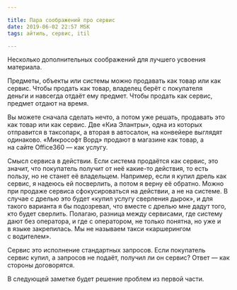 ```yaml
---

title: Пара соображений про сервис
date: 2019-06-02 22:57 MSK
tags: айтиль, сервис, itil

---
```


Несколько дополнительных соображений для лучшего усвоения материала.

Предметы, объекты или системы можно продавать как товар или как сервис. Чтобы продать как товар, владелец берёт с покупателя деньги и навсегда отдаёт ему предмет. Чтобы продать как сервис, предмет отдают на время. 

Вы можете сначала сделать нечто, а потом уже решать, продавать это как товар или как сервис. Две «Киа Элантры», одна из которых отправится в таксопарк, а вторая в автосалон, на конвейере выглядят одинаково. «Микрософт Ворд» продают в магазине как товар, а на сайте Office360 — как услугу.

Смысл сервиса в действии. Если система продаётся как сервис, это значит, что покупатель получит от неё какие-то действия, то есть пользу, но не станет её владельцем. Например, если я купил дрель как сервис, я надеюсь ей посверлить, а потом я верну её обратно. Можно при продаже сервиса сфокусироваться на действии, а не на системе. В случае с дрелью это будет «купил услугу сверления дырок», и для такого варианта я бы подозревал, что вместе с дрелью мне дадут того, кто будет сверлить. Полагаю, разница между сервисами, где систему дают без оператора, и где с оператором, не только понятна, но уже и в языке закрепилась. Мы не называем такси «каршерингом с водителем». 

Сервис это исполнение стандартных запросов. Если покупатель сервис купил, а запросов не подаёт, получил ли он сервис? Ответ — как стороны договорятся.   

В следующей заметке будет решение проблем из первой части.
